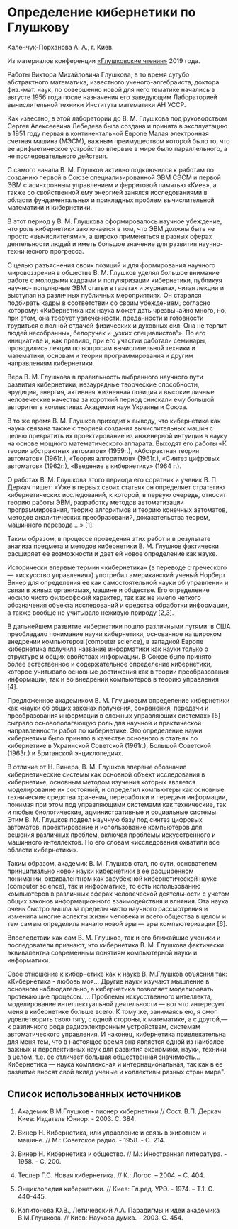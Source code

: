 # Определение кибернетики по Глушкову

Каленчук-Порханова А. А., г. Киев.

Из материалов конференции [«Глушковские чтения»](../глушковские-чтения.md) 2019 года.

Работы Виктора Михайловича Глушкова, в то время сугубо абстрактного математика, известного ученого-алгебраиста, доктора физ.-мат. наук, по совершенно новой для него тематике начались в августе 1956 года после назначения его заведующим Лабораторией вычислительной техники Института математики АН УССР.

Как известно, в этой лаборатории до В. М. Глушкова под руководством Сергея Алексеевича Лебедева была создана и принята в эксплуатацию в 1951 году первая в континентальной Европе Малая электронная счетная машина (МЭСМ), важным преимуществом которой было то, что ее арифметическое устройство впервые в мире было параллельного, а не последовательного действия.

С самого начала В. М. Глушков активно подключился к работам по созданию первой в Союзе специализированной ЭВМ СЭСМ и первой ЭВМ с асинхронным управлением и ферритовой памятью «Киев», а также со свойственной ему энергией занялся исследованиями в области фундаментальных и прикладных проблем вычислительной математики и кибернетики.

В этот период у В. М. Глушкова сформировалось научное убеждение, что роль кибернетики заключается в том, что ЭВМ должны быть не просто «вычислителями», а широко применяться в разных сферах деятельности людей и иметь большое значение для развития научно- технического прогресса.

С целью разъяснения своих позиций и для формирования научного мировоззрения в обществе В. М. Глушков уделял большое внимание работе с молодыми кадрами и популяризации кибернетики, публикуя научно- популярные ЭВМ статьи в газетах и журналах, читая лекции и выступая на различных публичных мероприятиях. Он старался подбирать кадры в соответствии со своим убеждением, согласно которому: «Кибернетика как наука может дать чрезвычайно много, но, при этом, она требует увлеченности, преданности и готовности трудиться с полной отдачей физических и духовных сил. Она не терпит людей несобранных, белоручек и „узких специалистов“». По его инициативе и, как правило, при его участии работали семинары, проводились лекции по вопросам вычислительной техники и математики, основам и теории программирования и другим направлениям кибернетики.

Вера В. М. Глушкова в правильность выбранного научного пути развития кибернетики, незаурядные творческие способности, эрудиция, энергия, активная жизненная позиция и высокие личные человеческие качества за короткий период снискали ему большой авторитет в коллективах Академии наук Украины и Союза.

В то же время В. М. Глушков приходит к выводу, что кибернетика как наука связана также с теорией создания вычислительных машин с целью превратить их проектирование из инженерной интуиции в науку на основе мощного математического аппарата. Выходят его работы «К теории абстрактных автоматов» (1959г.), «Абстрактная теория автоматов» (1961г.), «Теория алгоритмов» (1961г.), «Синтез цифровых автоматов» (1962г.), «Введение в кибернетику» (1964 г.).

О работах В. М. Глушкова этого периода его соратник и ученик В. П. Деркач пишет: «Уже в первых своих статьях он определяет стратегию кибернетических исследований, к которой, в первую очередь, относит теорию работы ЭВМ, разработку методов автоматизации программирования, теорию алгоритмов и теорию конечных автоматов, методов аналитических преобразований, доказательства теорем, машинного перевода ...» [1].

Таким образом, в процессе проведения этих работ и в результате анализа предмета и методов кибернетики В. М. Глушков фактически расширяет ее возможности и дает ей новое определение как науке.

Исторически впервые термин «кибернетика» (в переводе с греческого — «искусство управления») употребил американский ученый Норберт Винер для определения ее как самостоятельной науки об управлении и связи в живых организмах, машине и обществе. Его определение носило чисто философский характер, так как не имело четкого обозначения объекта исследований и средства обработки информации, а также вообще не учитывало неживую природу [2,3].

В дальнейшем развитие кибернетики пошло различными путями: в США преобладало понимание науки кибернетики, основанное на широком внедрении компьютеров (computer science), в западной Европе кибернетика получила название информатики как науки только о структуре и общих свойствах информации. В Союзе было принято более естественное и содержательное определение кибернетики, которое учитывало основные достижения как в теории преобразования информации, так и во внедрении компьютеров в теорию управления [4].

Предложенное академиком В. М. Глушковым определение кибернетики как «науки об общих законах получения, сохранения, передачи и преобразования информации в сложных управляющих системах» [5] сыграло основополагающую роль для научной и практической направленности работ по кибернетике. Это определение науки кибернетики было принято в качестве основного в статьях по кибернетике в Украинской Советской (1961г.), Большой Советской (1963г.) и Британской энциклопедиях.

В отличие от Н. Винера, В. М. Глушков впервые обозначил кибернетические системы как основной объект исследования в кибернетике, основным методом изучения которых является моделирование их состояний, и определил компьютеры как основные технические средства хранения, переработки и передачи информации, понимая при этом под управляющими системами как технические, так и любые биологические, административные и социальные системы. Этим В. М. Глушков подвел научную базу под синтез цифровых автоматов, проектирование и использование компьютеров для решения различных проблем, включая проблемы искусственного и машинного интеллектов. По его словам «исследования охватили все области кибернетики».

Таким образом, академик В. М. Глушков стал, по сути, основателем принципиально новой науки кибернетики в ее расширенном понимании, эквивалентном как зарубежной кибернетической науке (computer science), так и информатике, то есть использованию компьютеров в различных сферах человеческой деятельности с учетом общих законов информационного взаимодействия и влияния. Эта наука очень быстро вышла за пределы чисто научного рассмотрения и изменила многие аспекты жизни человека и всего общества в целом и тем самым определила начало новой эры — эры компьютеризации [6].

Впоследствии как сам В. М. Глушков, так и его ближайшие ученики и последователи признают, что кибернетика В. М. Глушкова фактически эквивалентна современным понятиям компьютерной науки и информатики.

Свое отношение к кибернетике как к науке В. М.Глушков объяснил так: «Кибернетика - любовь моя... Другие науки изучают мышление в основном наблюдательно, а кибернетика позволяет моделировать протекающие процессы. ... Проблемы искусственного интеллекта, моделирование интеллектуальной деятельности — вот что интересует меня в кибернетике больше всего. К тому же, занимаясь ею, я смог удовлетворить свою тягу, с одной стороны, к математике, а с другой,— к различного рода радиоэлектронным устройствам, системам автоматического управления. И наконец, кибернетика привлекательна для меня тем, что в настоящее время она является одной из наиболее важных и перспективных наук для развития экономики, науки, техники в целом, т.е. ее отличает большая общественная значимость... Кибернетика — наука комплексная и интернациональная, так как в ее развитие вносят свой вклад ученые и коллективы разных стран мира".

## Список использованных источников

1. Академик В.М.Глушков - пионер кибернетики // Сост. В.П. Деркач. Киев: Издатель Юниор. - 2003. С. 384.

2. Винер Н. Кибернетика, или управление и связь в животном и машине. // М.: Советское радио. - 1958. - С. 214.

3. Винер Н. Кибернетика и общество. // М.: Иностранная литература. - 1958. - С. 200.

4. Теслер Г.С. Новая кибернетика. // К.: Логос. – 2004. – С. 404.

5. Энциклопедия кибернетики. // Киев: Гл.ред. УРЭ. - 1974. – Т.1. С. 440-445.

6. Капитонова Ю.В., Летичевский А.А. Парадигмы и идеи академика В.М.Глушкова. // Киев: Наукова думка. - 2003. С. 454.